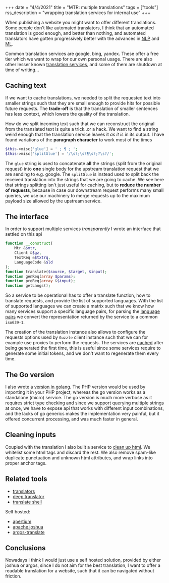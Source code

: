 +++
date = "4/4/2021"
title = "MTR: multiple translations"
tags = ["tools"]
rss_description = "wrapping translation services for internal use"
+++

When publishing a website you might want to offer different translations. Some people don't like automated translators, I think that an automated translation is good enough, and better than nothing, and automated translators have gotten progressively better with the advances in [NLP] and [ML].

Common translation services are google, bing, yandex. These offer a free tier which we want to wrap for our own personal usage. There are also other lesser known [translation services], and some of them are shutdown at time of writing...

## Caching text

If we want to cache translations, we needed to split the requested text into smaller strings such that they are small enough to provide hits for possible future requests. The **trade-off** is that the translation of smaller sentences has less context, which lowers the quality of the translation.

How do we split incoming text such that we can reconstruct the original from the translated text is quite a trick..or a hack. We want to find a string weird enough that the translation service leaves it _as it is_ in its output. I have found variations of the **paragraph character** to work most of the times

```php
$this->misc['glue'] = ' ; ¶ ; ';
$this->misc['splitGlue'] = '/\s?;\s?¶\s?;?\s?/';
```

The `glue` string is used to concatenate **all** the strings (split from the original request) into **one** single body for the upstream translation request that we are sending to e.g. google.
The `splitGlue` is instead used to split back the received translation into the strings that we are going to cache. We see here that strings splitting isn't just useful for caching, but to **reduce the number of requests**, because in case our downstream request performs many small queries, we use our machinery to merge requests up to the maximum payload size allowed by the upstream service.

## The interface

In order to support multiple services _transparently_ I wrote an interface that settled on this api

```php
function __construct(
    Mtr &$mtr,
    Client &$gz,
    TextReq &$txtrq,
    LanguageCode &$ld
);
function translate($source, $target, $input);
function genReq(array $params);
function preReq(array &$input);
function getLangs();
```

So a service to be operational has to offer a translate function, how to translate requests, and provide the list of supported languages. With the list of supported languages we can create a matrix such that we know how many services support a specific language pairs, for parsing the [language pairs] we convert the representation returned by the service to a common `iso639-1`.

The creation of the translation instance also allows to configure the requests options used by `Guzzle` client instance such that we can for example use proxies to perform the requests. The services are [cached] after being generated the first time, this is useful since some services require to generate some initial tokens, and we don't want to regenerate them every time.

## The Go version

I also wrote a [version in golang]. The PHP version would be used by importing it in your PHP project, whereas the go version works as a standalone (micro) service.
The go version is much more verbose as it requires strict type checking and since we support querying multiple strings at once, we have to expose api that works with different input combinations, and the lacks of go generics makes the implementation very painful, but it offered concurrent processing, and was much faster in general.

## Cleaning inputs

Coupled with the translation I also built a service to [clean up html]. We whitelist some html tags and discard the rest. We also remove spam-like duplicate punctuation and unknown html attributes, and wrap links into proper anchor tags.

## Related tools

- [translators]
- [deep translator]
- [translate shell]

Self hosted:

- [apertium]
- [apache joshua]
- [argos-translate]

## Conclusions

Nowadays I think I would just use a self hosted solution, provided by either joshua or argos, since I do not aim for the best translation, I want to offer a readable translation for a website, such that it can be navigated without friction.

<!-- prettier-ignore-start-->
[NLP]: https://en.wikipedia.org/wiki/Natural_language_processing
[ML]: https://en.wikipedia.org/wiki/Machine_learning
[google]: https://translate.google.com/
[yandex]: https://translate.yandex.com/
[bing]: https://www.bing.com/translator/
[translation services]: https://web.archive.org/web/20210404064224/https://github.com/untoreh/mtr/tree/master/src/services
[language pairs]: https://en.wikipedia.org/wiki/Language_code
[cached]: https://www.php.net/manual/en/book.apcu.php
[translators]: https://github.com/UlionTse/translators
[deep translator]: https://github.com/nidhaloff/deep-translator
[translate shell]: https://github.com/soimort/translate-shell
[apertium]: https://www.apertium.org
[apache joshua]: https://github.com/apache/joshua
[argos-translate]: https://github.com/argosopentech/argos-translate
[version in golang]: https://web.archive.org/web/20201030214757/https://github.com/untoreh/mtr-go
[clean up html]: https://web.archive.org/web/20210404084244/https://github.com/untoreh/htmlcleaner

<!-- prettier-ignore-end-->
